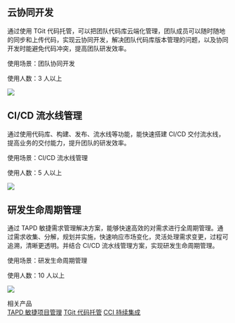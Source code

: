 ## 云协同开发
通过使用 TGit 代码托管，可以把团队代码库云端化管理，团队成员可以随时随地的同步和上传代码，实现云协同开发，解决团队代码库版本管理的问题，以及协同开发时能避免代码冲突，提高团队研发效率。

使用场景：团队协同开发

使用人数：3 人以上

![](http://imgcache.tcecqpoc.fsphere.cn/image/mc.qcloudimg.com/static/img/f26f3f8f219ef5ce5d69883c02d79d62/image.png)

## CI/CD 流水线管理
通过使用代码库、构建、发布、流水线等功能，能快速搭建 CI/CD 交付流水线，提高业务的交付能力，提升团队的研发效率。

使用场景：CI/CD 流水线管理

使用人数：5 人以上

![](http://imgcache.tcecqpoc.fsphere.cn/image/mc.qcloudimg.com/static/img/0ab56fddf625b78f5929a1b2b477220e/image.png)

## 研发生命周期管理
通过 TAPD 敏捷需求管理解决方案，能够快速高效的对需求进行全周期管理。通过需求收集、分解，规划并实施，快速响应市场变化，灵活处理需求变更，过程可追溯，清晰更透明。并结合 CI/CD 流水线管理方案，实现研发生命周期管理。

使用场景：研发生命周期管理

使用人数：10 人以上

![](http://imgcache.tcecqpoc.fsphere.cn/image/mc.qcloudimg.com/static/img/98f95fd1436019b740f47e5cc60b106b/image.png)

相关产品 <br/>[TAPD 敏捷项目管理](/product/tapd)
[TGit 代码托管](/product/TGit) 
[CCI 持续集成](/product/cci) 